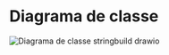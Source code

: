 # Diagrama de classe 


![Diagrama de classe stringbuild drawio](https://github.com/MauricioMiranda20/stringbuild/assets/64110966/8dacf459-7cd3-4f86-b297-88ea4703264b)
